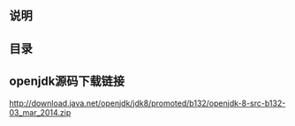 ## 说明

## 目录

## openjdk源码下载链接

http://download.java.net/openjdk/jdk8/promoted/b132/openjdk-8-src-b132-03_mar_2014.zip

